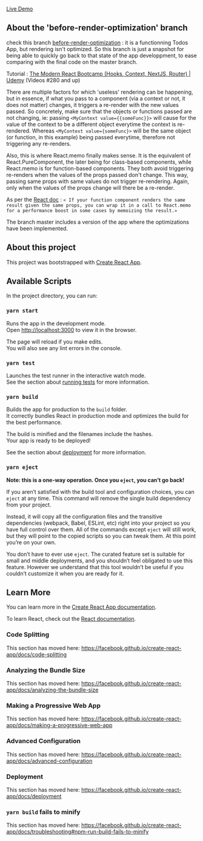 [Live Demo](https://boostup.github.io/react-hooks-mui-todo-app/)


## About the 'before-render-optimization' branch
check this branch [before-render-optimization](https://github.com/boostup/react-hooks-mui-todo-app/tree/before-render-optimization) : it is a functionning Todos App, but rendering isn't optimized. So this branch is just a snapshot for being able to quickly go back to that state of the app developpment, to ease comparing with the final code on the master branch.

Tutorial : [The Modern React Bootcamp (Hooks, Context, NextJS, Router) | Udemy](https://www.udemy.com/course/modern-react-bootcamp/learn/lecture/14541216) (Videos #280 and up)

   There are multiple factors for which 'useless' rendering can be happening, but in essence, if what you pass to a component (via a context or not, it does not matter) changes, it triggers a re-render with the new values passed. So concretely, make sure that the objects or functions passed are not changing, ie: passing `<MyContext value={{someFunc}}>` will cause for the value of the context to be a different object everytime the context is re-rendered. Whereas `<MyContext value={someFunc}>` will be the same object (or function, in this example) being passed everytime, therefore not triggering any re-renders.

   Also, this is where React.memo finally makes sense. It is the equivalent of React.PureComponent, the later being for class-based components, while React.memo is for function-based components. They both avoid triggering re-renders when the values of the props passed don't change. This way, passing same props with same values do not trigger re-rendering. Again, only when the values of the props change will there be a re-render.

   As per the [React doc](https://reactjs.org/docs/react-api.html#reactmemo) : `« If your function component renders the same result given the same props, you can wrap it in a call to React.memo for a performance boost in some cases by memoizing the result.»`

   The branch master includes a version of the app where the optimizations have been implemented.

## About this project
This project was bootstrapped with [Create React App](https://github.com/facebook/create-react-app).

## Available Scripts

In the project directory, you can run:

### `yarn start`

Runs the app in the development mode.<br />
Open [http://localhost:3000](http://localhost:3000) to view it in the browser.

The page will reload if you make edits.<br />
You will also see any lint errors in the console.

### `yarn test`

Launches the test runner in the interactive watch mode.<br />
See the section about [running tests](https://facebook.github.io/create-react-app/docs/running-tests) for more information.

### `yarn build`

Builds the app for production to the `build` folder.<br />
It correctly bundles React in production mode and optimizes the build for the best performance.

The build is minified and the filenames include the hashes.<br />
Your app is ready to be deployed!

See the section about [deployment](https://facebook.github.io/create-react-app/docs/deployment) for more information.

### `yarn eject`

**Note: this is a one-way operation. Once you `eject`, you can’t go back!**

If you aren’t satisfied with the build tool and configuration choices, you can `eject` at any time. This command will remove the single build dependency from your project.

Instead, it will copy all the configuration files and the transitive dependencies (webpack, Babel, ESLint, etc) right into your project so you have full control over them. All of the commands except `eject` will still work, but they will point to the copied scripts so you can tweak them. At this point you’re on your own.

You don’t have to ever use `eject`. The curated feature set is suitable for small and middle deployments, and you shouldn’t feel obligated to use this feature. However we understand that this tool wouldn’t be useful if you couldn’t customize it when you are ready for it.

## Learn More

You can learn more in the [Create React App documentation](https://facebook.github.io/create-react-app/docs/getting-started).

To learn React, check out the [React documentation](https://reactjs.org/).

### Code Splitting

This section has moved here: https://facebook.github.io/create-react-app/docs/code-splitting

### Analyzing the Bundle Size

This section has moved here: https://facebook.github.io/create-react-app/docs/analyzing-the-bundle-size

### Making a Progressive Web App

This section has moved here: https://facebook.github.io/create-react-app/docs/making-a-progressive-web-app

### Advanced Configuration

This section has moved here: https://facebook.github.io/create-react-app/docs/advanced-configuration

### Deployment

This section has moved here: https://facebook.github.io/create-react-app/docs/deployment

### `yarn build` fails to minify

This section has moved here: https://facebook.github.io/create-react-app/docs/troubleshooting#npm-run-build-fails-to-minify
